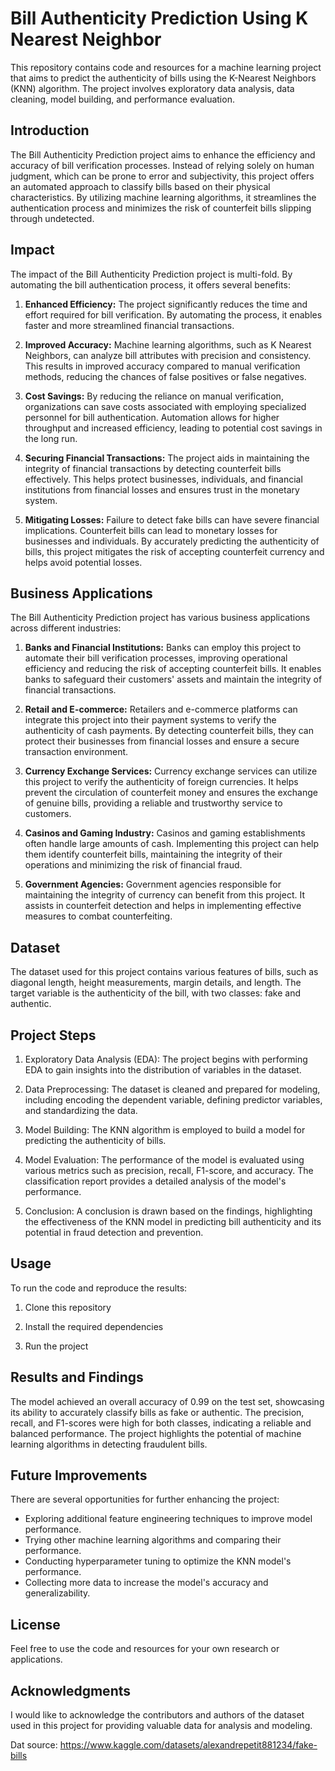 # Bill Authenticity Prediction Using K Nearest Neighbor

This repository contains code and resources for a machine learning project that aims to predict the authenticity of bills using the K-Nearest Neighbors (KNN) algorithm. The project involves exploratory data analysis, data cleaning, model building, and performance evaluation.

## Introduction

The Bill Authenticity Prediction project aims to enhance the efficiency and accuracy of bill verification processes. Instead of relying solely on human judgment, which can be prone to error and subjectivity, this project offers an automated approach to classify bills based on their physical characteristics. By utilizing machine learning algorithms, it streamlines the authentication process and minimizes the risk of counterfeit bills slipping through undetected.

## Impact

The impact of the Bill Authenticity Prediction project is multi-fold. By automating the bill authentication process, it offers several benefits:

1. **Enhanced Efficiency:** The project significantly reduces the time and effort required for bill verification. By automating the process, it enables faster and more streamlined financial transactions.

2. **Improved Accuracy:** Machine learning algorithms, such as K Nearest Neighbors, can analyze bill attributes with precision and consistency. This results in improved accuracy compared to manual verification methods, reducing the chances of false positives or false negatives.

3. **Cost Savings:** By reducing the reliance on manual verification, organizations can save costs associated with employing specialized personnel for bill authentication. Automation allows for higher throughput and increased efficiency, leading to potential cost savings in the long run.

4. **Securing Financial Transactions:** The project aids in maintaining the integrity of financial transactions by detecting counterfeit bills effectively. This helps protect businesses, individuals, and financial institutions from financial losses and ensures trust in the monetary system.

5. **Mitigating Losses:** Failure to detect fake bills can have severe financial implications. Counterfeit bills can lead to monetary losses for businesses and individuals. By accurately predicting the authenticity of bills, this project mitigates the risk of accepting counterfeit currency and helps avoid potential losses.

## Business Applications

The Bill Authenticity Prediction project has various business applications across different industries:

1. **Banks and Financial Institutions:** Banks can employ this project to automate their bill verification processes, improving operational efficiency and reducing the risk of accepting counterfeit bills. It enables banks to safeguard their customers' assets and maintain the integrity of financial transactions.

2. **Retail and E-commerce:** Retailers and e-commerce platforms can integrate this project into their payment systems to verify the authenticity of cash payments. By detecting counterfeit bills, they can protect their businesses from financial losses and ensure a secure transaction environment.

3. **Currency Exchange Services:** Currency exchange services can utilize this project to verify the authenticity of foreign currencies. It helps prevent the circulation of counterfeit money and ensures the exchange of genuine bills, providing a reliable and trustworthy service to customers.

4. **Casinos and Gaming Industry:** Casinos and gaming establishments often handle large amounts of cash. Implementing this project can help them identify counterfeit bills, maintaining the integrity of their operations and minimizing the risk of financial fraud.

5. **Government Agencies:** Government agencies responsible for maintaining the integrity of currency can benefit from this project. It assists in counterfeit detection and helps in implementing effective measures to combat counterfeiting.

## Dataset

The dataset used for this project contains various features of bills, such as diagonal length, height measurements, margin details, and length. The target variable is the authenticity of the bill, with two classes: fake and authentic.

## Project Steps

1. Exploratory Data Analysis (EDA): The project begins with performing EDA to gain insights into the distribution of variables in the dataset.

2. Data Preprocessing: The dataset is cleaned and prepared for modeling, including encoding the dependent variable, defining predictor variables, and standardizing the data.

3. Model Building: The KNN algorithm is employed to build a model for predicting the authenticity of bills.

4. Model Evaluation: The performance of the model is evaluated using various metrics such as precision, recall, F1-score, and accuracy. The classification report provides a detailed analysis of the model's performance.

5. Conclusion: A conclusion is drawn based on the findings, highlighting the effectiveness of the KNN model in predicting bill authenticity and its potential in fraud detection and prevention.

## Usage

To run the code and reproduce the results:

1. Clone this repository

2. Install the required dependencies

3. Run the project


## Results and Findings

The model achieved an overall accuracy of 0.99 on the test set, showcasing its ability to accurately classify bills as fake or authentic. The precision, recall, and F1-scores were high for both classes, indicating a reliable and balanced performance. The project highlights the potential of machine learning algorithms in detecting fraudulent bills.

## Future Improvements

There are several opportunities for further enhancing the project:

- Exploring additional feature engineering techniques to improve model performance.
- Trying other machine learning algorithms and comparing their performance.
- Conducting hyperparameter tuning to optimize the KNN model's performance.
- Collecting more data to increase the model's accuracy and generalizability.

## License

Feel free to use the code and resources for your own research or applications.

## Acknowledgments

I would like to acknowledge the contributors and authors of the dataset used in this project for providing valuable data for analysis and modeling.

Dat source: https://www.kaggle.com/datasets/alexandrepetit881234/fake-bills 

